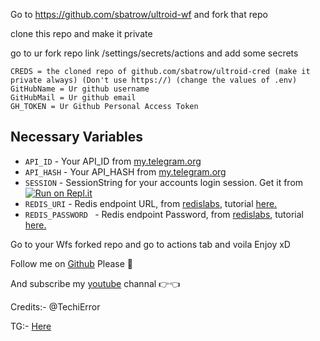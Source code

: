 Go to https://github.com/sbatrow/ultroid-wf and fork that repo

clone this repo and make it private

go to ur fork repo link /settings/secrets/actions and add some secrets
```
CREDS = the cloned repo of github.com/sbatrow/ultroid-cred (make it private always) (Don't use https://) (change the values of .env)
GitHubName = Ur github username
GitHubMail = Ur github email
GH_TOKEN = Ur Github Personal Access Token
```
## Necessary Variables
- `API_ID` - Your API_ID from [my.telegram.org](https://my.telegram.org/)
- `API_HASH` - Your API_HASH from [my.telegram.org](https://my.telegram.org/)
- `SESSION` - SessionString for your accounts login session. Get it from [![Run on Repl.it](https://replit.com/badge/github/TeamUltroid/Ultroid)](https://replit.com/@TeamUltroid/UltroidStringSession)
- `REDIS_URI` - Redis endpoint URL, from [redislabs](http://redislabs.com/), tutorial [here.](./resources/extras/redistut.md)
- `REDIS_PASSWORD ` - Redis endpoint Password, from [redislabs](http://redislabs.com/), tutorial [here.](./resources/extras/redistut.md)



Go to your Wfs forked repo and go to actions tab and voila Enjoy xD

Follow me on [Github](https://github.com/sbatrow) Please    🥺

And subscribe my [youtube](https://www.youtube.com/channel/UC3E-UaRr8a5vndVOmlnLjjg) channal 
👉👈

Credits:- @TechiError

TG:- [Here](https://t.me/sibatrow)
